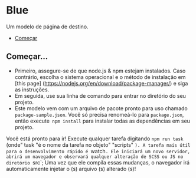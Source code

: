 # Blue

Um modelo de página de destino.

* [Começar](#getting-started)

## Começar...

* Primeiro, assegure-se de que node.js & npm estejam instalados. Caso contrário, escolha o sistema operacional e o método de instalação em [this page] (https://nodejs.org/en/download/package-manager/) e siga as instruções.
* Em seguida, use sua linha de comando para entrar no diretório do seu projeto.
* Este modelo vem com um arquivo de pacote pronto para uso chamado `package-sample.json`. Você só precisa renomeá-lo para `package.json`, então execute` npm install` para instalar todas as dependências em seu projeto.

Você está pronto para ir! Execute qualquer tarefa digitando `npm run task` (onde" task "é o nome da tarefa no objeto" "scripts" `). A tarefa mais útil para o desenvolvimento rápido é `watch`. Ele iniciará um novo servidor, abrirá um navegador e observará qualquer alteração de SCSS ou JS no diretório `src`; Uma vez que ele compila essas mudanças, o navegador irá automaticamente injetar o (s) arquivo (s) alterado (s)!
